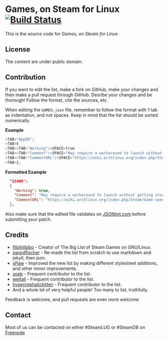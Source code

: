 Games, on Steam for Linux [![Build Status](https://travis-ci.org/SteamDatabase/SteamLinux.png?branch=gh-pages)](https://travis-ci.org/SteamDatabase/SteamLinux)
=========================
This is the source code for *Games, on Steam for Linux*

License
-------
The content are under public domain.

Contribution
------------
If you want to edit the list, make a fork on GitHub, make your changes and then make a pull request through GitHub. Desribe your changes and be thorough! Follow the format, cite the sources, etc.

When editing the `GAMES.json` file, remember to follow the format with 1 tab as indentation, and not spaces.
Keep in mind that the list should be sorted numerically.


**Example**
``` bash
<TAB>"AppID":
<TAB>{
<TAB><TAB>"Working":<SPACE>true
<TAB><TAB>"Comment":<SPACE>"May require a workaround to launch without getting stuck in a loop."
<TAB><TAB>"CommentURL":<SPACE>"https://wiki.archlinux.org/index.php/Steam/Game-specific_troubleshooting#Harvest:_Massive_Encounter"
<TAB>},
```

**Formatted Example**
``` json
  "15400":
  {
    "Working": true,
    "Comment": "May require a workaround to launch without getting stuck in a loop.",
    "CommentURL": "https://wiki.archlinux.org/index.php/Steam/Game-specific_troubleshooting#Harvest:_Massive_Encounter" 
  },
```
Also make sure that the edited file validates on [JSONlint.com](http://jsonlint.com/) before submitting your patch.


Credits
-------
- [flibitijibibo](https://github.com/flibitijibibo) - Creator of The Big List of Steam Games on GNU/Linux.
- [swordfischer](https://github.com/swordfischer) - Re-made the list from scratch to use markdown and jekyll, then json.
- [xPaw](https://github.com/xPaw) - Improved the new list by making different stylesheet additions, and other minor improvements.
- [soeb](https://github.com/soeb) - Frequent contributor to the list.
- [weltall](https://github.com/weltall) - Frequent contributor to the list.
- [hypercephalickitten](https://github.com/hypercephalickitten) - Frequent contributor to the list.
- And a whole lot of very helpful people! Too many to list, truthfully.

Feedback is welcome, and pull requests are even more welcome.

Contact
-------
Most of us can be contacted on either #SteamLUG or #SteamDB on [Freenode](irc.freenode.net)
